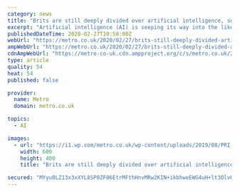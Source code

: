 ```yaml
---
category: news
title: "Brits are still deeply divided over artificial intelligence, survey suggests"
excerpt: "Artificial intelligence (AI) is seeping its way into the likes of finance, medicine and retail but many of us still aren’t sure how we feel about it. More than a fifth of Britons would trust AI to better handle political negotiations – including Brexit – over human politicians, according to a new survey. The poll of 2,000 people in the UK ..."
publishedDateTime: 2020-02-27T10:58:00Z
webUrl: "https://metro.co.uk/2020/02/27/brits-still-deeply-divided-artificial-intelligence-survey-suggests-12312970/"
ampWebUrl: "https://metro.co.uk/2020/02/27/brits-still-deeply-divided-artificial-intelligence-survey-suggests-12312970/amp/"
cdnAmpWebUrl: "https://metro-co-uk.cdn.ampproject.org/c/s/metro.co.uk/2020/02/27/brits-still-deeply-divided-artificial-intelligence-survey-suggests-12312970/amp/"
type: article
quality: 54
heat: 54
published: false

provider:
  name: Metro
  domain: metro.co.uk

topics:
  - AI

images:
  - url: "https://i1.wp.com/metro.co.uk/wp-content/uploads/2019/08/PRI_80313217.jpg?quality=90&strip=all&zoom=1&resize=600%2C400&ssl=1"
    width: 600
    height: 400
    title: "Brits are still deeply divided over artificial intelligence, survey suggests"

secured: "MYyu0LZ13x3xXYL8SP0ZF06EtrMFthHnvMRw2KIN+ikbhweEWG4uH+lt3Olv00iKTw9uRABySCFcQaUBG+07tvLrsLNPpDDCfehaUQWnqeB5e16gs2XQmce86JpXLvYn1evqRdzo3bfiND+KzI325ffH/wgC1TMn3IS2+QMb9MN9USlUrxACFPE38OZ/iQO2g9l+n5McCi+8ACmPLb6olxHPT4RbBiuglt5JT/wmmc5rc26NBNseBvDcpBvuMIheyej1eW2xcdMXXB9u+Sbjb/v+oUxuslkUV5gXu+MwlJR/21vzROhkZQIP6Y2Bb3EC;c42IgzHpGM80YvbPq5Ej6w=="
---
```


